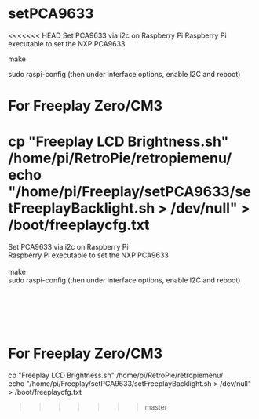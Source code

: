 # setPCA9633
<<<<<<< HEAD
Set PCA9633 via i2c on Raspberry Pi
Raspberry Pi executable to set the NXP PCA9633

make

sudo raspi-config   (then under interface options, enable I2C and reboot)





# For Freeplay Zero/CM3
cp "Freeplay LCD Brightness.sh" /home/pi/RetroPie/retropiemenu/
echo "/home/pi/Freeplay/setPCA9633/setFreeplayBacklight.sh > /dev/null" > /boot/freeplaycfg.txt
=======
Set PCA9633 via i2c on Raspberry Pi<br />
Raspberry Pi executable to set the NXP PCA9633<br />
<br />
make<br />
sudo raspi-config   (then under interface options, enable I2C and reboot)<br />
<br />
<br />
<br />
<br />
<br />
# For Freeplay Zero/CM3<br />
cp "Freeplay LCD Brightness.sh" /home/pi/RetroPie/retropiemenu/<br />
echo "/home/pi/Freeplay/setPCA9633/setFreeplayBacklight.sh > /dev/null" > /boot/freeplaycfg.txt<br />
>>>>>>> master
